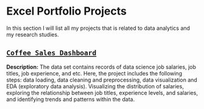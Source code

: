 # Excel Portfolio Projects 


In this section I will list all my projects that is related to data analytics and my research studies.

## [`Coffee Sales Dashboard`]()

**Description:** The data set contains records of data science job salaries, job titles, job experience, and etc. Here, the project includes the following steps: data loading, data cleaning and preprocessing, data visualization and EDA (exploratory data analysis). Visualizing the distribution of salaries, exploring the relationship between job titles, experience levels, and salaries, and identifying trends and patterns within the data.
